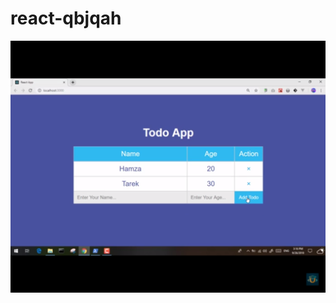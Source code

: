 # react-qbjqah
![alt text](https://github.com/at4tec/react-todo-UCA/blob/master/chrome_4Mzdbw6aj9.png
)

